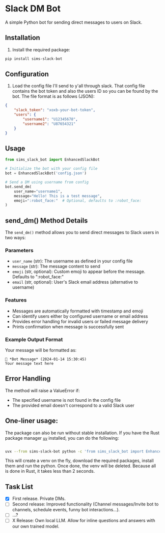# Slack DM Bot

A simple Python bot for sending direct messages to users on Slack.

## Installation

1. Install the required package:
```bash
pip install sims-slack-bot
```

## Configuration

1. Load the config file I'll send to y'all through slack. That config file contains the bot token and also the users ID so you can be found by the bot. The file format is as follows (JSON):
```json
{
    "slack_token": "xoxb-your-bot-token",
    "users": {
        "username1": "U12345678",
        "username2": "U87654321"
    }
}
```

## Usage

```python
from sims_slack_bot import EnhancedSlackBot

# Initialize the bot with your config file
bot = EnhancedSlackBot('config.json')

# Send a DM using username from config
bot.send_dm(
    user_name="username1",
    message="Hello! This is a test message",
    emoji=":robot_face:"  # Optional, defaults to :robot_face:
)
```

## send_dm() Method Details

The `send_dm()` method allows you to send direct messages to Slack users in two ways:

### Parameters

- `user_name` (str): The username as defined in your config file
- `message` (str): The message content to send
- `emoji` (str, optional): Custom emoji to appear before the message. Defaults to ":robot_face:"
- `email` (str, optional): User's Slack email address (alternative to username)

### Features

- Messages are automatically formatted with timestamp and emoji
- Can identify users either by configured username or email address
- Provides error handling for invalid users or failed message delivery
- Prints confirmation when message is successfully sent

### Example Output Format

Your message will be formatted as:
```
🤖 *Bot Message* (2024-01-14 15:30:45)
Your message text here
```

## Error Handling

The method will raise a ValueError if:
- The specified username is not found in the config file
- The provided email doesn't correspond to a valid Slack user

## One-liner usage:

The package can also be run without stable installation. If you have the Rust package manager [`uv`](https://docs.astral.sh/uv/getting-started/installation/) installed, you can do the following:

```bash

uvx --from sims-slack-bot python -c 'from sims_slack_bot import EnhancedSlackBot;bot = EnhancedSlackBot("config.json");bot.send_dm("user_name", "Hello World!")'

```

This will create a venv on the fly, download the required packages, install them and run the python. Once done, the venv will be deleted. Because all is done in Rust, it takes less than 2 seconds.

## Task List

- [x] First release. Private DMs.
- [ ] Second release: Improved functionality (Channel messages/Invite bot to channels, schedule events, funny bot interactions...).
- [ ] ...?
- [ ] X Release: Own local LLM. Allow for inline questions and answers with our own trained model.
